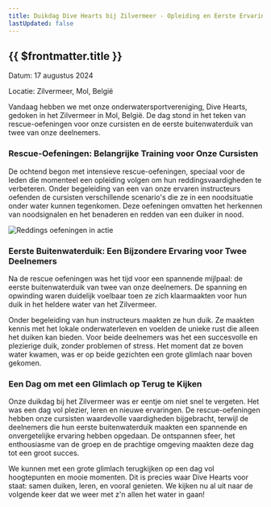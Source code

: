 ```yaml
---
title: Duikdag Dive Hearts bij Zilvermeer - Opleiding en Eerste Ervaringen
lastUpdated: false
---
```


## {{ $frontmatter.title }}

Datum: 17 augustus 2024

Locatie: Zilvermeer, Mol, België

Vandaag hebben we met onze onderwatersportvereniging, Dive Hearts, gedoken in het Zilvermeer in Mol, België. De dag stond in het teken van rescue-oefeningen voor onze cursisten en de eerste buitenwaterduik van twee van onze deelnemers.

### Rescue-Oefeningen: Belangrijke Training voor Onze Cursisten
De ochtend begon met intensieve rescue-oefeningen, speciaal voor de leden die momenteel een opleiding volgen om hun reddingsvaardigheden te verbeteren. Onder begeleiding van een van onze ervaren instructeurs oefenden de cursisten verschillende scenario's die ze in een noodsituatie onder water kunnen tegenkomen. Deze oefeningen omvatten het herkennen van noodsignalen en het benaderen en redden van een duiker in nood.

![Reddings oefeningen in actie](https://scontent-ams2-1.xx.fbcdn.net/v/t39.30808-6/455833343_122102636462474131_5820337984959481610_n.jpg?_nc_cat=104&ccb=1-7&_nc_sid=127cfc&_nc_ohc=upv23mdQdUkQ7kNvgHDo3sc&_nc_ht=scontent-ams2-1.xx&oh=00_AYDH3dZquAQ4UHQyQDv5dK7QvVYbRwhHEY6-siAyF0AopQ&oe=66C6CC9E)

### Eerste Buitenwaterduik: Een Bijzondere Ervaring voor Twee Deelnemers
Na de rescue oefeningen was het tijd voor een spannende mijlpaal: de eerste buitenwaterduik van twee van onze deelnemers. De spanning en opwinding waren duidelijk voelbaar toen ze zich klaarmaakten voor hun duik in het heldere water van het Zilvermeer.

Onder begeleiding van hun instructeurs maakten ze hun duik. Ze maakten kennis met het lokale onderwaterleven en voelden de unieke rust die alleen het duiken kan bieden. Voor beide deelnemers was het een succesvolle en plezierige duik, zonder problemen of stress. Het moment dat ze boven water kwamen, was er op beide gezichten een grote glimlach naar boven gekomen.

### Een Dag om met een Glimlach op Terug te Kijken
Onze duikdag bij het Zilvermeer was er eentje om niet snel te vergeten. Het was een dag vol plezier, leren en nieuwe ervaringen. De rescue-oefeningen hebben onze cursisten waardevolle vaardigheden bijgebracht, terwijl de deelnemers die hun eerste buitenwaterduik maakten een spannende en onvergetelijke ervaring hebben opgedaan. De ontspannen sfeer, het enthousiasme van de groep en de prachtige omgeving maakten deze dag tot een groot succes.

We kunnen met een grote glimlach terugkijken op een dag vol hoogtepunten en mooie momenten. Dit is precies waar Dive Hearts voor staat: samen duiken, leren, en vooral genieten. We kijken nu al uit naar de volgende keer dat we weer met z'n allen het water in gaan!